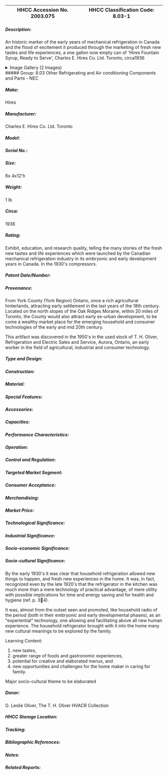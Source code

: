 | **HHCC Accession No. 2003.075** |**HHCC Classification Code:  8.03-1**|
| ----------- | ----------- |
##### Description:
An historic marker of the early years of mechanical refrigeration in Canada and the flood of excitement it produced through the marketing of fresh new tastes and life experiences, a one gallon now empty can of 'Hires Fountain Syrup, Ready to Serve', Charles E. Hires Co. Ltd. Toronto, circa1936


<details>
	<summary>Image Gallery (2 Images)</summary>
<div class="gallery gallery-wrapper--full" contenteditable="false" data-is-empty="false" data-translation="Add images" data-columns="6">
<figure class="gallery__item"><a href="#DOMAIN_NAME#gallery/8.03-1.jpg" data-size="1663x1181"><img src="#DOMAIN_NAME#gallery/8.03-1-thumbnail.jpg" alt=""></a></figure>
<figure class="gallery__item"><a href="#DOMAIN_NAME#gallery/8.03-1a.jpg" data-size="1374x2226"><img src="#DOMAIN_NAME#gallery/8.03-1a-thumbnail.jpg" alt=""></a></figure>
</div>
</details>
##### Group:
8.03 Other Refrigerating and Air conditioning Components and Parts - NEC

##### Make:
Hires

##### Manufacturer:
Charles E. Hires Co. Ltd. Toronto

##### Model:


##### Serial No.:


##### Size:
6x 4x12'h

##### Weight:
1 lb

##### Circa:
1936

##### Rating:
Exhibit, education, and research quality, telling the many stories of the fresh new tastes and life experiences which were launched by the Canadian mechanical refrigeration industry in its embryonic and early development years in Canada. In the 1930's compressors.

##### Patent Date/Number:


##### Provenance:
From York County (York Region) Ontario, once a rich agricultural hinterlands, attracting early settlement in the last years of the 18th century. Located on the north slopes of the Oak Ridges Moraine, within 20 miles of Toronto, the County would also attract early ex-urban development, to be come a wealthy market place for the emerging household and consumer technologies of the early and mid 20th century. 

This artifact was discovered in the 1950's in the used stock of T. H. Oliver, Refrigeration and Electric Sales and Service, Aurora, Ontario, an early worker in the field of agricultural, industrial and consumer technology.

##### Type and Design:


##### Construction:


##### Material:


##### Special Features:


##### Accessories:


##### Capacities:


##### Performance Characteristics:


##### Operation:


##### Control and Regulation:


##### Targeted Market Segment:


##### Consumer Acceptance:


##### Merchandising:


##### Market Price:


##### Technological Significance:


##### Industrial Significance:


##### Socio-economic Significance:


##### Socio-cultural Significance:
By the early 1930's it was clear that household refrigeration allowed new things to happen, and fresh new experiences in the home.  It was, in fact, recognized even by the late 1920's that the refrigerator in the kitchen was much more than a mere technology of practical advantage, of mere utility with possible implications for time and energy saving and for health and hygiene (ref.  p.  34).

It was, almost from the outset seen and promoted, like household radio of the period (both in their embryonic and early developmental phases),  as an "experiential"
technology, one allowing and facilitating above all new human experience.  The household refrigerator brought with it into the home many new cultural meanings to be explored by the family.

Learning Content: 
1. new tastes,
2. greater range of foods and gastronomic experiences,
3. potential for creative and elaborated menus, and
4. new opportunities and challenges for the home maker in caring for family.





Major socio-cultural theme to be elaborated

##### Donor:
G. Leslie Oliver, The T. H. Oliver HVACR Collection

##### HHCC Storage Location:


##### Tracking:


##### Bibliographic References:


##### Notes:


##### Related Reports:

